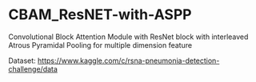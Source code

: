# CBAM_ResNET-with-ASPP
Convolutional Block Attention Module with ResNet block with interleaved Atrous Pyramidal Pooling for multiple dimension feature


Dataset: https://www.kaggle.com/c/rsna-pneumonia-detection-challenge/data

